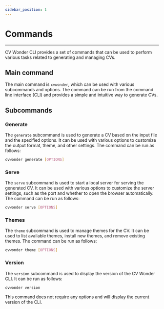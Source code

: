 ```yaml
---
sidebar_position: 1
---
```

# Commands

---

CV Wonder CLI provides a set of commands that can be used to perform various tasks related to generating and managing CVs.

## Main command

The main command is `cvwonder`, which can be used with various subcommands and options.
The command can be run from the command line interface (CLI) and provides a simple and intuitive way to generate CVs.

## Subcommands

### Generate

The `generate` subcommand is used to generate a CV based on the input file and the specified options.
It can be used with various options to customize the output format, theme, and other settings.
The command can be run as follows:

```bash
cvwonder generate [OPTIONS]
```

### Serve

The `serve` subcommand is used to start a local server for serving the generated CV.
It can be used with various options to customize the server settings, such as the port and whether to open the browser automatically.
The command can be run as follows:

```bash
cvwonder serve [OPTIONS]
```

### Themes

The `theme` subcommand is used to manage themes for the CV.
It can be used to list available themes, install new themes, and remove existing themes.
The command can be run as follows:

```bash
cvwonder theme [OPTIONS]
```

### Version

The `version` subcommand is used to display the version of the CV Wonder CLI.
It can be run as follows:

```bash
cvwonder version
```

This command does not require any options and will display the current version of the CLI.
